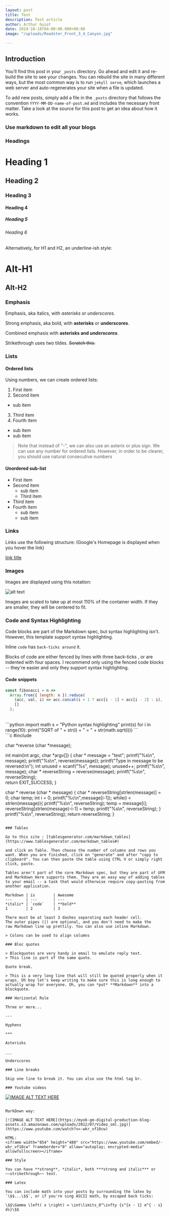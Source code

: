 ```yaml
---
layout: post
title: Test
description: Test article
author: Arthur Guiot
date: 2019-10-18T04:00:00.000+00:00
image: "/uploads/Roadster_Front_3_4_Canyon.jpg"

---
```

## Introduction

You’ll find this post in your `_posts` directory. Go ahead and edit it and re-build the site to see your changes. You can rebuild the site in many different ways, but the most common way is to run `jekyll serve`, which launches a web server and auto-regenerates your site when a file is updated.

To add new posts, simply add a file in the `_posts` directory that follows the convention `YYYY-MM-DD-name-of-post.md` and includes the necessary front matter. Take a look at the source for this post to get an idea about how it works.

### Use markdown to edit all your blogs

### Headings

# Heading 1

## Heading 2

### Heading 3

#### Heading 4

##### Heading 5

###### Heading 6

Alternatively, for H1 and H2, an underline-ish style:

Alt-H1
======

Alt-H2
------

### Emphasis

Emphasis, aka italics, with *asterisks* or _underscores_.

Strong emphasis, aka bold, with **asterisks** or __underscores__.

Combined emphasis with **asterisks and _underscores_**.

Strikethrough uses two tildes. ~~Scratch this.~~

### Lists

#### Ordered lists

Using numbers, we can create ordered lists:

1. First item
2. Second item
  - sub item
3. Third item
4. Fourth item
  - sub item
  - sub item

> Note that instead of "-", we can also use an asterix or plus sign. We can use any number for ordered lists. However, in order to be clearer, you should use natural consecutive numbers

#### Unordered sub-list

- First item
- Second item
  - sub item
  - Third item
- Third item
- Fourth item
  - sub item
  - sub item

### Links

Links use the following structure:
(Google's Homepage is displayed when you hover the link)

[link title](www.google.com "Google's Homepage")

### Images

Images are displayed using this notation:

![alt text](http://www.nasa.gov/sites/default/files/1-bluemarble_west.jpg)

Images are scaled to take up at most 110% of the container width. If they are smaller, they will be centered to fit.

### Code and Syntax Highlighting

Code blocks are part of the Markdown spec, but syntax highlighting isn't. However, this template support syntax highlighting.

Inline `code` has `back-ticks around` it.

Blocks of code are either fenced by lines with three back-ticks , or are indented with four spaces. I recommend only using the fenced code blocks -- they're easier and only they support syntax highlighting.

#### Code snippets

```js
const fibonacci = n =>
  Array.from({ length: n }).reduce(
    (acc, val, i) => acc.concat(i > 1 ? acc[i - 1] + acc[i - 2] : i),
    []
  );                              
```
<br>
```python
import math
s = "Python syntax highlighting"
print(s)
for i in range(10):
  print("SQRT of " + str(i) + " = " + str(math.sqrt(i)))
```
<br>
```c
#include <string.h>

char *reverse (char *message);

int main(int argc, char *argv[]) {
    char * message = "test";
    printf("%s\n", message);
    printf("%s\n", reverse(message));
    printf("Type in message to be reversed:\n");
    int unused = scanf("%s", message);
    unused++;
    printf("%s\n", message);
    char * reverseString = reverse(message);
    printf("%s\n", reverseString);   
    return EXIT_SUCCESS;
}

char * reverse (char * message) {
    char * reverseString[strlen(message)] = 0;
    char temp;
    int i = 0;
    printf("%c\n",message[i-1]);
    while(i < strlen(message)){
        printf("%s\n", reverseString);
        temp = message[i];
        reverseString[strlen(message)-i-1] = temp;
        printf("%s\n", reverseString);
    }
    printf("%s\n", reverseString);
    return reverseString;
}
```

### Tables

Go to this site : [tablesgenerator.com/markdown_tables](https://www.tablesgenerator.com/markdown_tables#)

and click on Table. Then choose the number of columns and rows you want. When you are finished, click on "generate" and after "copy to clipboard". You can then paste the table using CTRL V or simply right click, paste.

Tables aren't part of the core Markdown spec, but they are part of GFM and Markdown Here supports them. They are an easy way of adding tables to your email -- a task that would otherwise require copy-pasting from another application.

Markdown | is        | Awesome
---      | ---       | ---
*italic* | `code`    | **bold**
1        | 2         | 3

There must be at least 3 dashes separating each header cell.
The outer pipes (|) are optional, and you don't need to make the
raw Markdown line up prettily. You can also use inline Markdown.

> Colons can be used to align columns

### Bloc quotes

> Blockquotes are very handy in email to emulate reply text.
> This line is part of the same quote.

Quote break.

> This is a very long line that will still be quoted properly when it wraps. Oh boy let's keep writing to make sure this is long enough to actually wrap for everyone. Oh, you can *put* **Markdown** into a blockquote.

### Horizontal Rule

Three or more...

---

Hyphens

***

Asterisks

___

Underscores

### Line breaks

Skip one line to break it. You can also use the html tag br.

### Youtube videos

```
[![IMAGE ALT TEXT HERE](https://myob-gm-digital-production-blog-assets.s3.amazonaws.com/uploads/2012/07/Video_sml.jpg)](https://www.youtube.com/watch?v=-wkr_vf18cw)
```

MarkDown way:

[![IMAGE ALT TEXT HERE](https://myob-gm-digital-production-blog-assets.s3.amazonaws.com/uploads/2012/07/Video_sml.jpg)](https://www.youtube.com/watch?v=-wkr_vf18cw)

HTML:
<iframe width="854" height="480" src="https://www.youtube.com/embed/-wkr_vf18cw" frameborder="0" allow="autoplay; encrypted-media" allowfullscreen></iframe>

### Style

You can have **strong**, *italic*, both ***strong and italic*** or ~~strikethrough~~ text.

### Latex

You can include math into your posts by surrounding the latex by `\$$...\$$`, or if you're sing ASCII math, by escaped back ticks:

\$$\Gamma \left( x \right) = \int\limits_0^\infty {s^{x - 1} e^{ - s} ds}\$$